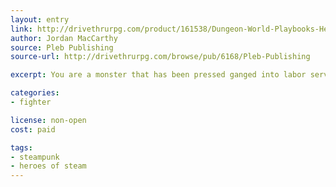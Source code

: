 ```yaml
---
layout: entry
link: http://drivethrurpg.com/product/161538/Dungeon-World-Playbooks-Heroes-of-Steam-Bundle
author: Jordan MacCarthy
source: Pleb Publishing
source-url: http://drivethrurpg.com/browse/pub/6168/Pleb-Publishing

excerpt: You are a monster that has been pressed ganged into labor services...

categories:
- fighter

license: non-open
cost: paid

tags:
- steampunk
- heroes of steam
---
```


